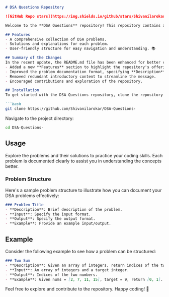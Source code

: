 ```markdown
# DSA Questions Repository

![GitHub Repo stars](https://img.shields.io/github/stars/Shivanilarokar/DSA-Questions-) ![GitHub forks](https://img.shields.io/github/forks/Shivanilarokar/DSA-Questions-) ![GitHub issues](https://img.shields.io/github/issues/Shivanilarokar/DSA-Questions-)

Welcome to the **DSA Questions** repository! This repository contains a collection of Data Structures and Algorithms (DSA) problems designed to help you enhance your coding skills.

## Features
- A comprehensive collection of DSA problems.
- Solutions and explanations for each problem.
- User-friendly structure for easy navigation and understanding. 📚

## Summary of the Changes
In the recent update, the README.md file has been enhanced for better clarity and structure. Key changes include:
- Added a new **Features** section to highlight the repository's offerings.
- Improved the problem documentation format, specifying **Description**, **Input**, **Output**, and **Example** sections for better understanding.
- Removed redundant introductory content to streamline the message.
- Encouraged contributions and exploration of the repository.

## Installation
To get started with the DSA Questions repository, clone the repository to your local machine:

```bash
git clone https://github.com/Shivanilarokar/DSA-Questions-
```

Navigate to the project directory:

```bash
cd DSA-Questions-
```

## Usage
Explore the problems and their solutions to practice your coding skills. Each problem is documented clearly to assist you in understanding the concepts better.

### Problem Structure
Here's a sample problem structure to illustrate how you can document your DSA problems effectively:

```markdown
### Problem Title
- **Description**: Brief description of the problem.
- **Input**: Specify the input format.
- **Output**: Specify the output format.
- **Example**: Provide an example input/output.
```

## Example
Consider the following example to see how a problem can be structured:

```markdown
### Two Sum
- **Description**: Given an array of integers, return indices of the two numbers such that they add up to a specific target.
- **Input**: An array of integers and a target integer.
- **Output**: Indices of the two numbers.
- **Example**: Given nums = [2, 7, 11, 15], target = 9, return [0, 1].
```

Feel free to explore and contribute to the repository. Happy coding! 🚀
```